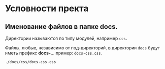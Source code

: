 # Условности пректа

## Именование файлов в папке docs.

Директории называются по типу модулей, например `css`.

Файлы, любые, независимо от под-директорий, в директории `docs` будут иметь префикс **docs-**… пример: `docs-css.css`.

	./docs/css/docs-css.css